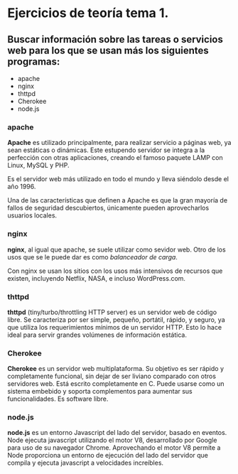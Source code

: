 # Ejercicios de teoría tema 1.

## Buscar información sobre las tareas o servicios web para los que se usan más los siguientes programas:
+ apache
+ nginx
+ thttpd
+ Cherokee
+ node.js

### apache

**Apache** es utilizado principalmente, para realizar servicio a páginas web, ya sean estáticas o dinámicas. Este estupendo servidor se integra a la perfección con otras aplicaciones, creando el famoso paquete LAMP con Linux, MySQL y PHP.

Es el servidor web más utilizado en todo el mundo y lleva siéndolo desde el año 1996.

Una de las características que definen a Apache es que la gran mayoría de fallos de seguridad descubiertos, únicamente pueden aprovecharlos usuarios locales.

### nginx

**nginx**, al igual que apache, se suele utilizar como sevidor web.
Otro de los usos que se le puede dar es como *balanceador de carga*.

Con nginx se usan los sitios con los usos más intensivos de recursos que existen, incluyendo Netflix, NASA, e incluso WordPress.com.

### thttpd

**thttpd** (tiny/turbo/throttling HTTP server) es un servidor web de código libre. Se caracteriza por ser simple, pequeño, portátil, rápido, y seguro, ya que utiliza los requerimientos mínimos de un servidor HTTP. Esto lo hace ideal para servir grandes volúmenes de información estática.

### Cherokee

**Cherokee** es un servidor web multiplataforma. Su objetivo es ser rápido y completamente funcional, sin dejar de ser liviano comparado con otros servidores web.​ Está escrito completamente en C. Puede usarse como un sistema embebido y soporta complementos para aumentar sus funcionalidades. Es software libre.

### node.js

**node.js** es un entorno Javascript del lado del servidor, basado en eventos. Node ejecuta javascript utilizando el motor V8, desarrollado por Google para uso de su navegador Chrome. Aprovechando el motor V8 permite a Node proporciona un entorno de ejecución del lado del servidor que compila y ejecuta javascript a velocidades increíbles.